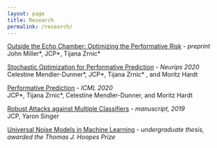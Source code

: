 ```yaml
---
layout: page
title: Research
permalink: /research/
---
```



[Outside the Echo Chamber: Optimizing the Performative Risk](https://arxiv.org/pdf/2102.08570.pdf) - *preprint*  
John Miller\*, JCP\*, Tijana Zrnic\*

[Stochastic Optimization for Performative Prediction](https://arxiv.org/pdf/2006.06887.pdf) - *Neurips 2020*   
Celestine Mendler-Dunner\*, JCP\*, Tijana Zrnic\* , and Moritz Hardt 

[Performative Prediction](https://arxiv.org/pdf/2002.06673.pdf) - *ICML 2020*   
JCP\*, Tijana Zrnic\*, Celestine Mendler-Dunner, and Moritz Hardt 

[Robust Attacks against Multiple Classifiers](https://arxiv.org/pdf/1906.02816.pdf) - *manuscript, 2019*                         
JCP, Yaron Singer

[Universal Noise Models in Machine Learning](/pdfs/thesis_jcp.pdf) - *undergraduate thesis, awarded the Thomas J. Hoopes Prize* 
